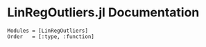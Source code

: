# LinRegOutliers.jl Documentation

```@autodocs
Modules = [LinRegOutliers]
Order   = [:type, :function]
```
